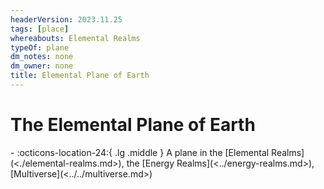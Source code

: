 ```yaml
---
headerVersion: 2023.11.25
tags: [place]
whereabouts: Elemental Realms
typeOf: plane
dm_notes: none
dm_owner: none
title: Elemental Plane of Earth
---
```

# The Elemental Plane of Earth
<div class="grid cards ext-narrow-margin ext-one-column" markdown>
-    :octicons-location-24:{ .lg .middle } A plane in the [Elemental Realms](<./elemental-realms.md>), the [Energy Realms](<../energy-realms.md>), [Multiverse](<../../multiverse.md>)  
</div>


